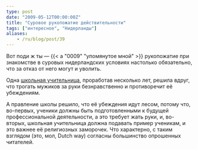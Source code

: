 ```yaml
---
type: post
date: "2009-05-12T00:00:00Z"
title: "Суровое рукопожатие действительности"
tags: ["интересное", "Нидерланды"]
aliases:
    - /ru/blog/post/39
---
```


Вот поди ж ты — {{< a "0009" "упомянутое мной" >}} рукопожатие при знакомстве в суровых нидерландских условиях настолько обязательно, что за отказ от него могут и уволить.

Одна [школьная учительница](http://www.dutchnews.nl/news/archives/2009/05/school_can_make_handshakes_com.php), проработав несколько лет, решила вдруг, что трогать мужиков за руки безнравственно и противоречит её убеждениям.

А правление школы решило, что её убеждения идут лесом, потому что, во-первых, ученики должны быть подготовленными к будущей профессиональной деятельности, а это требует жать руки, и, во-вторых, школьная учительница должна подавать пример ученикам, и это важнее её религиозных заморочек. Что характерно, с таким взглядом (это, мол, Dutch way) согласны большинство опрошенных читателей.
